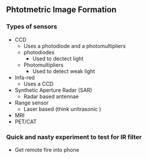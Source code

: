 ## Phtotmetric Image Formation

### Types of sensors
- CCD
  - Uses a photodiode and a photomultipliers
  - photodiodes 
    - Used to dectect light
  - Photomultipliers
    - Used to detect weak light 
- Infa-red
  - Uses a CCD
- Synthetic Aperture Radar (SAR)
  - Radar based antennae
- Range sensor
  - Laser based (think unltrasonic )
- MRI
- PET/CAT
  
### Quick and nasty experiment to test for IR filter
- Get remote fire into phone

